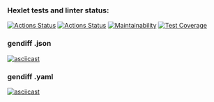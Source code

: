 ### Hexlet tests and linter status:
[![Actions Status](https://github.com/evdokimoww/frontend-project-lvl2/workflows/hexlet-check/badge.svg)](https://github.com/evdokimoww/frontend-project-lvl2/actions)
[![Actions Status](https://github.com/evdokimoww/frontend-project-lvl2/workflows/gendiff-check/badge.svg)](https://github.com/evdokimoww/frontend-project-lvl2/actions)
[![Maintainability](https://api.codeclimate.com/v1/badges/c63b7a989528c29e75b0/maintainability)](https://codeclimate.com/github/evdokimoww/frontend-project-lvl2/maintainability)
[![Test Coverage](https://api.codeclimate.com/v1/badges/c63b7a989528c29e75b0/test_coverage)](https://codeclimate.com/github/evdokimoww/frontend-project-lvl2/test_coverage)

### gendiff .json
[![asciicast](https://asciinema.org/a/h5NCB1nx45ned19wv7dVkCth9.svg)](https://asciinema.org/a/h5NCB1nx45ned19wv7dVkCth9)

### gendiff .yaml
[![asciicast](https://asciinema.org/a/QdyainInVbLVjruQ1zGlmanRh.svg)](https://asciinema.org/a/QdyainInVbLVjruQ1zGlmanRh)